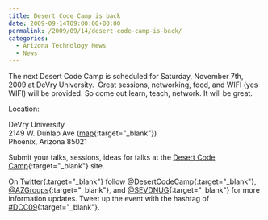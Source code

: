 ```yaml
---
title: Desert Code Camp is back
date: 2009-09-14T09:00:00+00:00
permalink: /2009/09/14/desert-code-camp-is-back/
categories:
  - Arizona Technology News
  - News
---
```

The next Desert Code Camp is scheduled for Saturday, November 7th, 2009 at DeVry University.  Great sessions, networking, food, and WIFI (yes WIFI) will be provided. So come out learn, teach, network. It will be great.

Location:

DeVry University  
2149 W. Dunlap Ave ([map](http://www.desertcodecamp.com/map.aspx){:target="_blank"})  
Phoenix, Arizona 85021

Submit your talks, sessions, ideas for talks at the [Desert Code Camp](http://www.desertcodecamp.com "Desert Code Camp"){:target="_blank"} site.

On [Twitter](http://www.twitter.com){:target="_blank"} follow [@DesertCodeCamp](http://www.twitter.com/desertcodecamp "Follow Desert Code Camp on Twitter"){:target="_blank"}, [@AZGroups](http://www.twitter.com/azgroups "Follow AZGroups on Twitter."){:target="_blank"}, and [@SEVDNUG](http://www.twitter.com/sevdnug "Follow SEVDNUG on Twitter."){:target="_blank"} for more information updates. Tweet up the event with the hashtag of [#DCC09](http://twitter.com/#search?q=%23DCC09 "Desert Code Camp hash tag. #DCC09"){:target="_blank"}.
